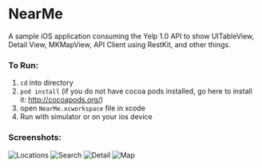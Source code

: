 NearMe
======

A sample iOS application consuming the Yelp 1.0 API to show UITableView, Detail View, MKMapView, API Client using RestKit, and other things.


### To Run:
1. ```cd``` into directory
2. ```pod install``` (if you do not have cocoa pods installed, go here to install it: http://cocoapods.org/)
3. open ```NearMe.xcworkspace``` file in xcode
4. Run with simulator or on your ios device


### Screenshots:
![Locations](https://f.cloud.github.com/assets/389926/2489362/ce9fd0f2-b15f-11e3-8243-9457babd29bb.png)
![Search](https://f.cloud.github.com/assets/389926/2489363/ce9fefec-b15f-11e3-9784-ca1f2a67849e.png)
![Detail](https://f.cloud.github.com/assets/389926/2489364/cebb5ff2-b15f-11e3-87ba-439fc043074b.png)
![Map](https://f.cloud.github.com/assets/389926/2431909/fe578408-ad49-11e3-9651-f51f1340aa05.png)


